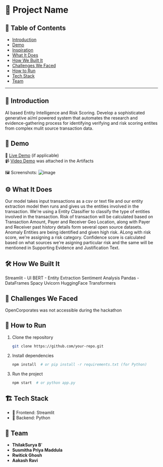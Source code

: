 # 🚀 Project Name

## 📌 Table of Contents
- [Introduction](#introduction)
- [Demo](#demo)
- [Inspiration](#inspiration)
- [What It Does](#what-it-does)
- [How We Built It](#how-we-built-it)
- [Challenges We Faced](#challenges-we-faced)
- [How to Run](#how-to-run)
- [Tech Stack](#tech-stack)
- [Team](#team)

---

## 🎯 Introduction
AI based Entity Intelligence and Risk Scoring. Develop a sophisticated generative ai/ml powered system that automates the research and evidence-gathering process for identifying verifying and risk scoring entites from complex mulit source transaction data.
## 🎥 Demo
🔗 [Live Demo](#) (if applicable)  
📹 [Video Demo](#) was attached in the Artifacts

🖼️ Screenshots:
![image](https://github.com/user-attachments/assets/44ad5957-11fe-4ac9-bc0e-9b99b3edf00f)


## ⚙️ What It Does
Our model takes input transactions as a csv or text file and our entity extraction model then runs and gives us the entities involved in the transaction. We're using a Entity Classifier to classify the type of entities involved in the transaction. Risk of transaction will be calculated based on Transaction Amount, Payer and Receiver Geo Location, along with Payer and Receiver past history details form several open source datasets. Anomaly Entities are being identified and given high risk. ALong with risk score, we're assigning a risk category. Confidence score is calculated based on what sources we're asigning particular risk and the same will be mentioned in Supporting Evidence and Justification Text.

## 🛠️ How We Built It
Streamlit - UI
BERT - Entity Extraction
Sentiment Analysis
Pandas - DataFrames
Spacy 
Uvicorn
HuggingFace Transformers

## 🚧 Challenges We Faced
OpenCorporates was not accessible during the hackathon 

## 🏃 How to Run
1. Clone the repository  
   ```sh
   git clone https://github.com/your-repo.git
   ```
2. Install dependencies  
   ```sh
   npm install  # or pip install -r requirements.txt (for Python)
   ```
3. Run the project  
   ```sh
   npm start  # or python app.py
   ```

## 🏗️ Tech Stack
- 🔹 Frontend: Streamlit
- 🔹 Backend: Python


## 👥 Team
- **ThilakSurya B**'
- **Susmitha Priya Maddula**
- **Rwitick Ghosh**
- **Aakash Ravi**

